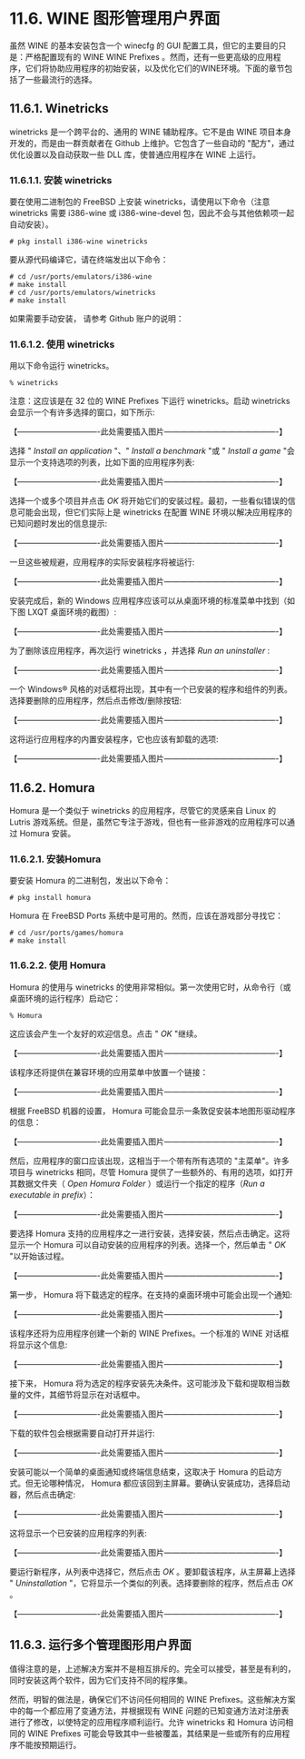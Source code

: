 # 11.6. WINE 图形管理用户界面

虽然 WINE 的基本安装包含一个 winecfg 的 GUI 配置工具，但它的主要目的只是：严格配置现有的 WINE  WINE Prefixes 。然而，还有一些更高级的应用程序，它们将协助应用程序的初始安装，以及优化它们的WINE环境。下面的章节包括了一些最流行的选择。

## 11.6.1. Winetricks
winetricks 是一个跨平台的、通用的 WINE 辅助程序。它不是由 WINE 项目本身开发的，而是由一群贡献者在 Github 上维护。它包含了一些自动的 "配方"，通过优化设置以及自动获取一些 DLL 库，使普通应用程序在 WINE 上运行。

### 11.6.1.1. 安装 winetricks
要在使用二进制包的 FreeBSD 上安装 winetricks，请使用以下命令（注意 winetricks 需要 i386-wine 或 i386-wine-devel 包，因此不会与其他依赖项一起自动安装）。
```
# pkg install i386-wine winetricks
```

要从源代码编译它，请在终端发出以下命令：
```
# cd /usr/ports/emulators/i386-wine
# make install
# cd /usr/ports/emulators/winetricks
# make install
```
如果需要手动安装， 请参考 Github 账户的说明：

### 11.6.1.2. 使用 winetricks
用以下命令运行 winetricks。
```
% winetricks
```

注意：这应该是在 32 位的 WINE Prefixes 下运行 winetricks。启动 winetricks 会显示一个有许多选择的窗口，如下所示:

【——————————-此处需要插入图片­——————————————-】

选择 " *Install an application* "、" *Install a benchmark* "或 " *Install a game* "会显示一个支持选项的列表，比如下面的应用程序列表:

【——————————-此处需要插入图片­——————————————-】

选择一个或多个项目并点击 *OK* 将开始它们的安装过程。最初，一些看似错误的信息可能会出现，但它们实际上是 winetricks 在配置 WINE 环境以解决应用程序的已知问题时发出的信息提示:

【——————————-此处需要插入图片­——————————————-】

一旦这些被规避，应用程序的实际安装程序将被运行:

【——————————-此处需要插入图片­——————————————-】

安装完成后，新的 Windows 应用程序应该可以从桌面环境的标准菜单中找到（如下图 LXQT 桌面环境的截图）:

【——————————-此处需要插入图片­——————————————-】

为了删除该应用程序，再次运行 winetricks ，并选择 *Run an uninstaller* :

【——————————-此处需要插入图片­——————————————-】

一个 Windows® 风格的对话框将出现，其中有一个已安装的程序和组件的列表。选择要删除的应用程序，然后点击修改/删除按钮:

【——————————-此处需要插入图片­——————————————-】

这将运行应用程序的内置安装程序，它也应该有卸载的选项:

【——————————-此处需要插入图片­——————————————-】

## 11.6.2. Homura
Homura 是一个类似于 winetricks 的应用程序，尽管它的灵感来自 Linux 的 Lutris 游戏系统。但是，虽然它专注于游戏，但也有一些非游戏的应用程序可以通过 Homura 安装。

### 11.6.2.1. 安装Homura
要安装 Homura 的二进制包，发出以下命令：
```
# pkg install homura
``` 
Homura 在 FreeBSD Ports 系统中是可用的。然而，应该在游戏部分寻找它：
```
# cd /usr/ports/games/homura
# make install
```
### 11.6.2.2. 使用 Homura
Homura 的使用与 winetricks 的使用非常相似。第一次使用它时，从命令行（或桌面环境的运行程序）启动它：
```
% Homura
```
这应该会产生一个友好的欢迎信息。点击 " *OK* "继续。

【——————————-此处需要插入图片­——————————————-】

该程序还将提供在兼容环境的应用菜单中放置一个链接：

【——————————-此处需要插入图片­——————————————-】

根据 FreeBSD 机器的设置， Homura 可能会显示一条敦促安装本地图形驱动程序的信息：

【——————————-此处需要插入图片­——————————————-】

然后，应用程序的窗口应该出现，这相当于一个带有所有选项的 "主菜单"。许多项目与 winetricks 相同，尽管 Homura 提供了一些额外的、有用的选项，如打开其数据文件夹（ *Open Homura Folder* ）或运行一个指定的程序（*Run a executable in prefix*）：

【——————————-此处需要插入图片­——————————————-】

要选择 Homura 支持的应用程序之一进行安装，选择安装，然后点击确定。这将显示一个 Homura 可以自动安装的应用程序的列表。选择一个，然后单击 " *OK* "以开始该过程。

【——————————-此处需要插入图片­——————————————-】

第一步， Homura 将下载选定的程序。在支持的桌面环境中可能会出现一个通知:

【——————————-此处需要插入图片­——————————————-】

该程序还将为应用程序创建一个新的 WINE Prefixes。一个标准的 WINE 对话框将显示这个信息:

【——————————-此处需要插入图片­——————————————-】

接下来， Homura 将为选定的程序安装先决条件。这可能涉及下载和提取相当数量的文件，其细节将显示在对话框中。

【——————————-此处需要插入图片­——————————————-】

下载的软件包会根据需要自动打开并运行:

【——————————-此处需要插入图片­——————————————-】

安装可能以一个简单的桌面通知或终端信息结束，这取决于 Homura 的启动方式。但无论哪种情况， Homura 都应该回到主屏幕。要确认安装成功，选择启动器，然后点击确定:

【——————————-此处需要插入图片­——————————————-】

这将显示一个已安装的应用程序的列表:

【——————————-此处需要插入图片­——————————————-】

要运行新程序，从列表中选择它，然后点击 *OK* 。要卸载该程序，从主屏幕上选择 " *Uninstallation* "，它将显示一个类似的列表。选择要删除的程序，然后点击 *OK* 。

【——————————-此处需要插入图片­——————————————-】

## 11.6.3. 运行多个管理图形用户界面

值得注意的是，上述解决方案并不是相互排斥的。完全可以接受，甚至是有利的，同时安装这两个软件，因为它们支持不同的程序集。

然而，明智的做法是，确保它们不访问任何相同的 WINE Prefixes。这些解决方案中的每一个都应用了变通方法，并根据现有 WINE 问题的已知变通方法对注册表进行了修改，以使特定的应用程序顺利运行。允许 winetricks 和 Homura 访问相同的 WINE Prefixes 可能会导致其中一些被覆盖，其结果是一些或所有的应用程序不能按预期运行。

